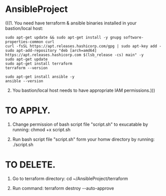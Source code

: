 # AnsibleProject

(((1. You need have terraform & ansible binaries installed in your bastion/local host:

    sudo apt-get update && sudo apt-get install -y gnupg software-properties-common curl
    curl -fsSL https://apt.releases.hashicorp.com/gpg | sudo apt-key add -
    sudo apt-add-repository "deb [arch=amd64] https://apt.releases.hashicorp.com $(lsb_release -cs) main" -y
    sudo apt-get update
    sudo apt-get install terraform
    terraform --version

    sudo apt-get install ansible -y
    ansible --version

2. You bastion/local host needs to have appropriate IAM permissions.)))

# TO APPLY.

1. Change permission of bash script file "script.sh" to exucatable by running:
    chmod +x script.sh

2. Run bash script file "script.sh" form your homw directory by running:
    ./script.sh

# TO DELETE. 

1. Go to terraform directory:
    cd ~/AnsibleProject/terraform 

2. Run command:
    terraform destroy --auto-approve